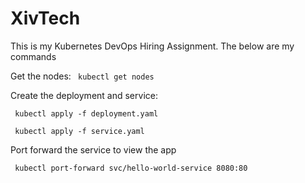 # XivTech
This is my Kubernetes DevOps Hiring Assignment. The below are my commands

Get the nodes: 
``` kubectl get nodes```

Create the deployment and service:

``` kubectl apply -f deployment.yaml```

``` kubectl apply -f service.yaml```

Port forward the service to view the app

``` kubectl port-forward svc/hello-world-service 8080:80```

